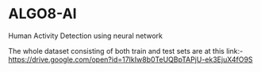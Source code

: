 # ALGO8-AI
Human Activity Detection using neural network

The whole dataset consisting of both train and test sets are at this link:- https://drive.google.com/open?id=17IkIw8b0TeUQBpTAPjU-ek3EjuX4fO9S
